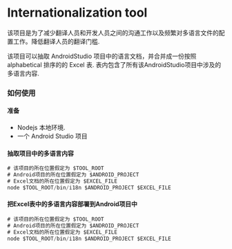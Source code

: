 Internationalization tool
=========================

该项目是为了减少翻译人员和开发人员之间的沟通工作以及频繁对多语言文件的配置工作。降低翻译人员的翻译门槛.

该项目可以抽取 AndroidStudio 项目中的语言文档，并合并成一份按照 alphabetical 排序的的 Excel 表. 表内包含了所有该AndroidStudio项目中涉及的多语言内容.

### 如何使用

#### 准备

-	Nodejs 本地环境.
-	一个 Android Studio 项目

#### 抽取项目中的多语言内容

```javascript
# 该项目的所在位置假定为 $TOOL_ROOT
# Android项目的所在位置假定为 $ANDROID_PROJECT
# Excel文档的所在位置假定为 $EXCEL_FILE
node $TOOL_ROOT/bin/i18n $ANDROID_PROJECT $EXCEL_FILE
```

#### 把Excel表中的多语言内容部署到Android项目中

```javascript
# 该项目的所在位置假定为 $TOOL_ROOT
# Android项目的所在位置假定为 $ANDROID_PROJECT
# Excel文档的所在位置假定为 $EXCEL_FILE
node $TOOL_ROOT/bin/i18n $ANDROID_PROJECT $EXCEL_FILE
```
